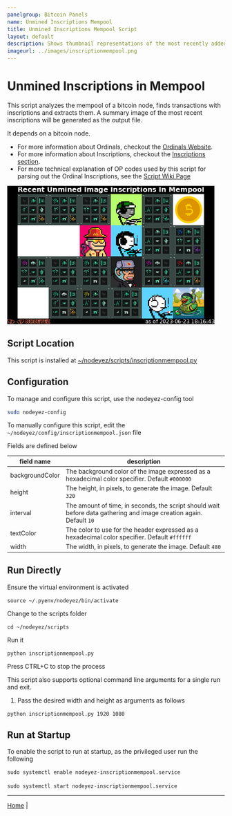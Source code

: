 ```yaml
---
panelgroup: Bitcoin Panels
name: Unmined Inscriptions Mempool
title: Unmined Inscriptions Mempool Script
layout: default
description: Shows thumbnail representations of the most recently added inscriptions to the mempool which are not yet mined.
imageurl: ../images/inscriptionmempool.png
---
```


# Unmined Inscriptions in Mempool

This script analyzes the mempool of a bitcoin node, finds transactions with inscriptions and extracts them.  A summary image of the most recent inscriptions will be generated as the output file.

It depends on a bitcoin node.

- For more information about Ordinals, checkout the [Ordinals Website](https://docs.ordinals.com/).
- For more information about Inscriptions, checkout the [Inscriptions section](https://docs.ordinals.com/inscriptions.html).
- For more technical explanation of OP codes used by this script for parsing out the Ordinal Inscriptions, see the [Script Wiki Page](https://en.bitcoin.it/wiki/Script)

![sample inscription mempool](../images/inscriptionmempool.png)

## Script Location

This script is installed at
[~/nodeyez/scripts/inscriptionmempool.py](../scripts/inscriptionmempool.py)

## Configuration

To manage and configure this script, use the nodeyez-config tool

```sh
sudo nodeyez-config
```

To manually configure this script, edit the `~/nodeyez/config/inscriptionmempool.json` file

Fields are defined below

| field name | description |
| --- | --- |
| backgroundColor | The background color of the image expressed as a hexadecimal color specifier. Default `#000000` |
| height | The height, in pixels, to generate the image. Default `320` |
| interval | The amount of time, in seconds, the script should wait before data gathering and image creation again. Default `10` |
| textColor | The color to use for the header expressed as a hexadecimal color specifier. Default `#ffffff` |
| width | The width, in pixels, to generate the image. Default `480` |

## Run Directly

Ensure the virtual environment is activated
```shell
source ~/.pyenv/nodeyez/bin/activate
```

Change to the scripts folder
```shell
cd ~/nodeyez/scripts
```

Run it
```shell
python inscriptionmempool.py
```

Press CTRL+C to stop the process

This script also supports optional command line arguments for a single run and exit.

1. Pass the desired width and height as arguments as follows

```shell
python inscriptionmempool.py 1920 1080
```

## Run at Startup

To enable the script to run at startup, as the privileged user run the following

```shell
sudo systemctl enable nodeyez-inscriptionmempool.service

sudo systemctl start nodeyez-inscriptionmempool.service
```

---

[Home](../) | 